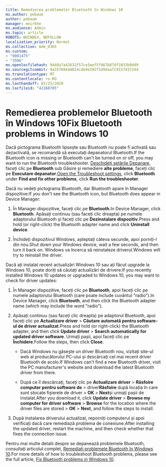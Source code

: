 ```yaml
---
title: Remedierea problemelor Bluetooth în Windows 10
ms.author: pebaum
author: pebaum
manager: mnirkhe
ms.audience: Admin
ms.topic: article
ROBOTS: NOINDEX, NOFOLLOW
localization_priority: Normal
ms.collection: Adm_O365
ms.custom:
- "9001475"
- "3506"
ms.openlocfilehash: 94dda7a42632f57ce3aef5f467b87df1033b8d49
ms.sourcegitcommit: 9a35768444824cde9e192f1d9daafc9157437244
ms.translationtype: MT
ms.contentlocale: ro-RO
ms.lasthandoff: 02/25/2020
ms.locfileid: "42268705"
---
```

# <a name="fix-bluetooth-problems-in-windows-10"></a><span data-ttu-id="6f45a-102">Remedierea problemelor Bluetooth în Windows 10</span><span class="sxs-lookup"><span data-stu-id="6f45a-102">Fix Bluetooth problems in Windows 10</span></span>

<span data-ttu-id="6f45a-103">Dacă pictograma Bluetooth lipsește sau Bluetooth nu poate fi activată sau dezactivată, se recomandă să executați depanatorul Bluetooth.</span><span class="sxs-lookup"><span data-stu-id="6f45a-103">If the Bluetooth icon is missing or Bluetooth can't be turned on or off, you may want to run the Bluetooth troubleshooter.</span></span> <span data-ttu-id="6f45a-104">[Deschideți setările Depanare](ms-settings:troubleshoot), faceți clic pe **Bluetooth** sub Găsire și remediere **alte probleme**, faceți clic pe **Executare depanator**.</span><span class="sxs-lookup"><span data-stu-id="6f45a-104">[Open the Troubleshoot settings](ms-settings:troubleshoot), click **Bluetooth** under **Find and fix other problems**, click **Run the troubleshooter**.</span></span>

<span data-ttu-id="6f45a-105">Dacă nu vedeți pictograma Bluetooth, dar Bluetooth apare în Manager dispozitive:</span><span class="sxs-lookup"><span data-stu-id="6f45a-105">If you don't see the Bluetooth icon, but Bluetooth does appear in Device Manager:</span></span>

1. <span data-ttu-id="6f45a-106">În Manager dispozitive, faceți clic pe **Bluetooth**.</span><span class="sxs-lookup"><span data-stu-id="6f45a-106">In Device Manager, click **Bluetooth**.</span></span> <span data-ttu-id="6f45a-107">Apăsați continuu (sau faceți clic dreapta) pe numele adaptorului Bluetooth și faceți clic pe **Dezinstalare dispozitiv**.</span><span class="sxs-lookup"><span data-stu-id="6f45a-107">Press and hold (or right-click) the Bluetooth adapter name and click **Uninstall device**.</span></span>

2. <span data-ttu-id="6f45a-108">Închideți dispozitivul Windows, așteptați câteva secunde, apoi porniți-l din nou.</span><span class="sxs-lookup"><span data-stu-id="6f45a-108">Shut down your Windows device, wait a few seconds, and then turn it back on.</span></span> <span data-ttu-id="6f45a-109">Windows va încerca să reinstaleze driverul.</span><span class="sxs-lookup"><span data-stu-id="6f45a-109">Windows will try to reinstall the driver.</span></span>

<span data-ttu-id="6f45a-110">Dacă ați instalat recent actualizări Windows 10 sau ați făcut upgrade la Windows 10, poate doriți să căutați actualizări de drivere:</span><span class="sxs-lookup"><span data-stu-id="6f45a-110">If you recently installed Windows 10 updates or upgraded to Windows 10, you may want to check for driver updates:</span></span>

1. <span data-ttu-id="6f45a-111">În Manager dispozitive, faceți clic pe **Bluetooth**, apoi faceți clic pe numele adaptorului Bluetooth (care poate include cuvântul "radio").</span><span class="sxs-lookup"><span data-stu-id="6f45a-111">In Device Manager, click **Bluetooth**, and then click the Bluetooth adapter name (which may include the word "radio").</span></span>

2. <span data-ttu-id="6f45a-112">Apăsați continuu (sau faceți clic dreapta) pe adaptorul Bluetooth, apoi faceți clic pe **Actualizare driver** > **Căutare automată pentru software-ul de driver actualizat**.</span><span class="sxs-lookup"><span data-stu-id="6f45a-112">Press and hold (or right-click) the Bluetooth adapter, and then click **Update driver** > **Search automatically for updated driver software**.</span></span> <span data-ttu-id="6f45a-113">Urmați pașii, apoi faceți clic pe **Închidere**.</span><span class="sxs-lookup"><span data-stu-id="6f45a-113">Follow the steps, then click **Close**.</span></span>

      - <span data-ttu-id="6f45a-114">Dacă Windows nu găsește un driver Bluetooth nou, vizitați site-ul web al producătorului PC-ului și descărcați cel mai recent driver Bluetooth de acolo.</span><span class="sxs-lookup"><span data-stu-id="6f45a-114">If Windows can't find a new Bluetooth driver, visit the PC manufacturer's website and download the latest Bluetooth driver from there.</span></span>

    - <span data-ttu-id="6f45a-115">După ce îl descărcați, faceți clic pe **Actualizare driver** > **Răsfoire computer pentru software de** > driver**Răsfoire** după locația în care sunt stocate fișierele de driver > **OK** > **Next**și urmați pașii de instalat.</span><span class="sxs-lookup"><span data-stu-id="6f45a-115">After you download it, click **Update driver** > **Browse my computer for driver software** > **Browse** for the location where the driver files are stored > **OK** > **Next**, and follow the steps to install.</span></span>

3. <span data-ttu-id="6f45a-116">După instalarea driverului actualizat, reporniți computerul și apoi verificați dacă care remediază problema de conexiune.</span><span class="sxs-lookup"><span data-stu-id="6f45a-116">After installing the updated driver, restart the machine, and then check whether that fixes the connection issue.</span></span>

<span data-ttu-id="6f45a-117">Pentru mai multe detalii despre se depanează problemele Bluetooth, consultați articolul complet, [Remediați problemele Bluetooth în Windows 10](https://support.microsoft.com/help/14169/windows-10-fix-bluetooth-problems).</span><span class="sxs-lookup"><span data-stu-id="6f45a-117">For more details of how to troubleshoot Bluetooth problems, please see the full article, [Fix Bluetooth problems in Windows 10](https://support.microsoft.com/help/14169/windows-10-fix-bluetooth-problems).</span></span>
